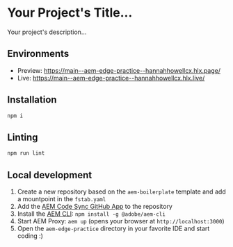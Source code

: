 # Your Project's Title...
Your project's description...

## Environments
- Preview: https://main--aem-edge-practice--hannahhowellcx.hlx.page/
- Live: https://main--aem-edge-practice--hannahhowellcx.hlx.live/

## Installation

```sh
npm i
```

## Linting

```sh
npm run lint
```

## Local development

1. Create a new repository based on the `aem-boilerplate` template and add a mountpoint in the `fstab.yaml`
1. Add the [AEM Code Sync GitHub App](https://github.com/apps/aem-code-sync) to the repository
1. Install the [AEM CLI](https://github.com/adobe/helix-cli): `npm install -g @adobe/aem-cli`
1. Start AEM Proxy: `aem up` (opens your browser at `http://localhost:3000`)
1. Open the `aem-edge-practice` directory in your favorite IDE and start coding :)
